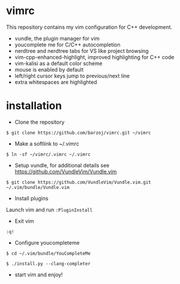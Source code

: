 # vimrc

This repository contains my vim configuration for C++ development.

* vundle, the plugin manager for vim
* youcomplete me for C/C++ autocompletion
* nerdtree and nerdtree tabs for VS like project browsing
* vim-cpp-enhanced-highlight, improved highlighting for C++ code
* vim-kalisi as a default color scheme
* mouse is enabled by default
* left/right cursor keys jump to previous/next line
* extra whitespaces are highlighted

# installation

* Clone the repository

`$ git clone https://github.com/barzoj/vimrc.git ~/vimrc`

* Make a softlink to ~/.vimrc

`$ ln -sf ~/vimrc/.vimrc ~/.vimrc`

* Setup vundle, for additional details see https://github.com/VundleVim/Vundle.vim

`$ git clone https://github.com/VundleVim/Vundle.vim.git ~/.vim/bundle/Vundle.vim`

* Install plugins

Launch vim and run `:PluginInstall`

* Exit vim

`:q!`

* Configure youcompleteme

`$ cd ~/.vim/bundle/YouCompleteMe`

`$ ./install.py --clang-completer`

* start vim and enjoy!
